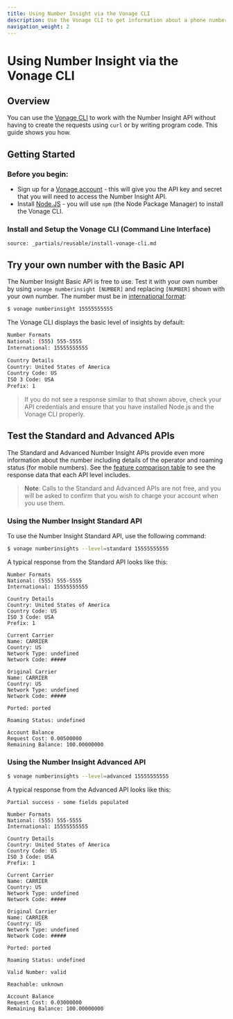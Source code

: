 ```yaml
---
title: Using Number Insight via the Vonage CLI
description: Use the Vonage CLI to get information about a phone number.
navigation_weight: 2
---
```


# Using Number Insight via the Vonage CLI

## Overview

You can use the [Vonage CLI](https://github.com/vonage/vonage-cli) to work with the Number Insight API without having to create the requests using `curl` or by writing program code. This guide shows you how.

## Getting Started

### Before you begin:

* Sign up for a [Vonage account](https://dashboard.nexmo.com/signup) - this will give you the API key and secret that you will need to access the Number Insight API.
* Install [Node.JS](https://nodejs.org/en/download/) - you will use `npm` (the Node Package Manager) to install the Vonage CLI.

### Install and Setup the Vonage CLI (Command Line Interface)

```partial
source: _partials/reusable/install-vonage-cli.md
```

## Try your own number with the Basic API

The Number Insight Basic API is free to use. Test it with your own number by using `vonage numberinsight [NUMBER]` and replacing `[NUMBER]` shown with your own number. The number must be in [international format](/voice/voice-api/guides/numbers#formatting):

```bash
$ vonage numberinsight 15555555555
```

The Vonage CLI displays the basic level of insights by default:

```bash
Number Formats
National: (555) 555-5555
International: 15555555555

Country Details
Country: United States of America
Country Code: US
ISO 3 Code: USA
Prefix: 1
```


> If you do not see a response similar to that shown above, check your API credentials and ensure that you have installed Node.js and the Vonage CLI properly.

## Test the Standard and Advanced APIs

The Standard and Advanced Number Insight APIs provide even more information about the number including details of the operator and roaming status (for mobile numbers). See the [feature comparison table](/number-insight/overview#basic-standard-and-advanced-apis) to see the response data that each API level includes.

> **Note**: Calls to the Standard and Advanced APIs are not free, and you will be asked to confirm that you wish to charge your account when you use them.

### Using the Number Insight Standard API

To use the Number Insight Standard API, use the following command:

```bash
$ vonage numberinsights --level=standard 15555555555
```

A typical response from the Standard API looks like this:

```
Number Formats
National: (555) 555-5555
International: 15555555555

Country Details
Country: United States of America
Country Code: US
ISO 3 Code: USA
Prefix: 1

Current Carrier
Name: CARRIER
Country: US
Network Type: undefined
Network Code: #####

Original Carrier
Name: CARRIER
Country: US
Network Type: undefined
Network Code: #####

Ported: ported

Roaming Status: undefined

Account Balance
Request Cost: 0.00500000
Remaining Balance: 100.00000000
```

### Using the Number Insight Advanced API


```bash
$ vonage numberinsights --level=advanced 15555555555
```

A typical response from the Advanced API looks like this:

```text
Partial success - some fields populated

Number Formats
National: (555) 555-5555
International: 15555555555

Country Details
Country: United States of America
Country Code: US
ISO 3 Code: USA
Prefix: 1

Current Carrier
Name: CARRIER
Country: US
Network Type: undefined
Network Code: #####

Original Carrier
Name: CARRIER
Country: US
Network Type: undefined
Network Code: #####

Ported: ported

Roaming Status: undefined

Valid Number: valid

Reachable: unknown

Account Balance
Request Cost: 0.03000000
Remaining Balance: 100.00000000
```
